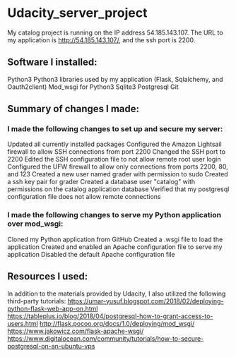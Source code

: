 # Udacity_server_project

My catalog project is running on the IP address 54.185.143.107. The URL to my application is http://54.185.143.107/, and the ssh port is 2200. 

## Software I installed:
Python3
Python3 libraries used by my application (Flask, Sqlalchemy, and Oauth2client)
Mod_wsgi for Python3
Sqlite3
Postgresql
Git

## Summary of changes I made:
### I made the following changes to set up and secure my server:
Updated all currently installed packages
Configured the Amazon Lightsail firewall to allow SSH connections from port 2200
Changed the SSH port to 2200
Edited the SSH configuration file to not allow remote root user login
Configured the UFW firewall to allow only connections from  ports 2200, 80, and 123
Created a new user named grader with permission to sudo
Created a ssh key pair for grader
Created a database user "catalog" with permissions on the catalog application database
Verified that my postgresql configuration file does not allow remote connections

### I made the following changes to serve my Python application over mod_wsgi:
Cloned my Python application from GitHub
Created a .wsgi file to load the application
Created and enabled an Apache configuration file to serve my application
Disabled the default Apache configuration file

## Resources I used:
In addition to the materials provided by Udacity, I also utilized the following third-party tutorials:
https://umar-yusuf.blogspot.com/2018/02/deploying-python-flask-web-app-on.html
https://tableplus.io/blog/2018/04/postgresql-how-to-grant-access-to-users.html
http://flask.pocoo.org/docs/1.0/deploying/mod_wsgi/
https://www.jakowicz.com/flask-apache-wsgi/
https://www.digitalocean.com/community/tutorials/how-to-secure-postgresql-on-an-ubuntu-vps
